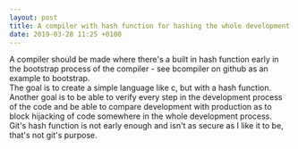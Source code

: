 ```yaml
---
layout: post
title: A compiler with hash function for hashing the whole development process
date: 2019-03-28 11:25 +0100
---
```

A compiler should be made where there's a built in hash function early in the bootstrap process of the compiler - see bcompiler on github as an example to bootstrap.  
The goal is to create a simple language like c, but with a hash function.  
Another goal is to be able to verify every step in the development process of the code and be able to compare development with production as to block hijacking of code somewhere in the whole development process.  
Git's hash function is not early enough and isn't as secure as I like it to be, that's not git's purpose.